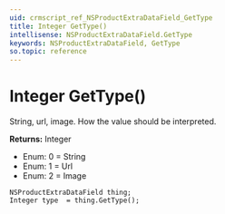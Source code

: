 ```yaml
---
uid: crmscript_ref_NSProductExtraDataField_GetType
title: Integer GetType()
intellisense: NSProductExtraDataField.GetType
keywords: NSProductExtraDataField, GetType
so.topic: reference
---
```


# Integer GetType()

String, url, image. How the value should be interpreted.

**Returns:** Integer

* Enum: 0 = String 
* Enum: 1 = Url 
* Enum: 2 = Image 

```crmscript
NSProductExtraDataField thing;
Integer type  = thing.GetType();
```

